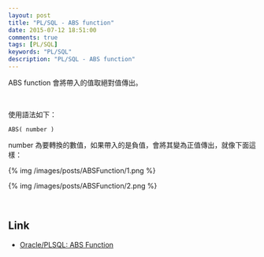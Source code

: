 ```yaml
---
layout: post
title: "PL/SQL - ABS function"
date: 2015-07-12 18:51:00
comments: true
tags: [PL/SQL]
keywords: "PL/SQL"
description: "PL/SQL - ABS function"
---
```


ABS function 會將帶入的值取絕對值傳出。  

<!-- More -->

<br/>


使用語法如下：

    ABS( number )


number 為要轉換的數值，如果帶入的是負值，會將其變為正值傳出，就像下面這樣：  

{% img /images/posts/ABSFunction/1.png %}

{% img /images/posts/ABSFunction/2.png %}

<br/>

Link
----
* [Oracle/PLSQL: ABS Function](http://www.techonthenet.com/oracle/functions/abs.php)
